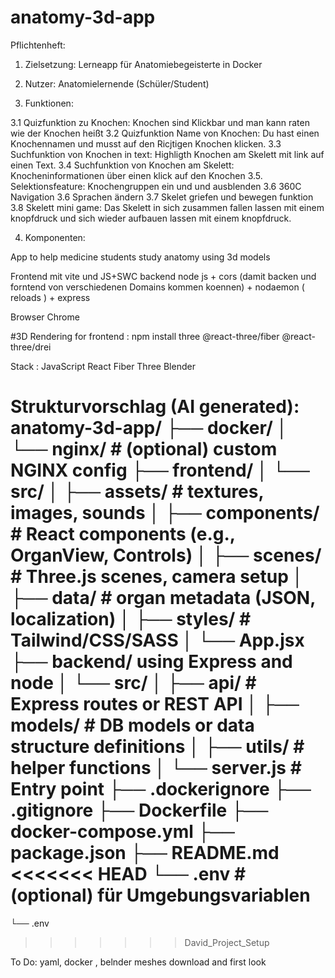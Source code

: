 # anatomy-3d-app

Pflichtenheft:

1. Zielsetzung: Lerneapp für Anatomiebegeisterte in Docker 

2. Nutzer: Anatomielernende (Schüler/Student)

3. Funktionen:

3.1 Quizfunktion zu Knochen: Knochen sind Klickbar und man kann raten wie der Knochen heißt
3.2 Quizfunktion Name von Knochen: Du hast einen Knochennamen und musst auf den Ricjtigen Knochen klicken.
3.3 Suchfunktion von Knochen in text: Highligth Knochen am Skelett mit link auf einen Text.
3.4 Suchfunktion von Knochen am Skelett: Knocheninformationen über einen klick auf den Knochen
3.5. Selektionsfeature: Knochengruppen ein und und ausblenden
3.6 360C Navigation
3.6 Sprachen ändern
3.7 Skelet griefen und bewegen funktion
3.8 Skelett mini game: Das Skelett in sich zusammen fallen lassen mit einem knopfdruck und sich wieder aufbauen lassen mit einem knopfdruck.

4. Komponenten:











App to help medicine students study anatomy using 3d models

Frontend mit vite und JS+SWC
backend node js + cors (damit backen und forntend von verschiedenen Domains kommen koennen) + nodaemon ( reloads ) + express

Browser Chrome

#3D Rendering for frontend : npm install three @react-three/fiber @react-three/drei


Stack : JavaScript React Fiber Three Blender



Strukturvorschlag (AI generated):
anatomy-3d-app/
├── docker/
│   └── nginx/                 # (optional) custom NGINX config
├── frontend/
│   └── src/
│       ├── assets/           # textures, images, sounds
│       ├── components/       # React components (e.g., OrganView, Controls)
│       ├── scenes/           # Three.js scenes, camera setup
│       ├── data/             # organ metadata (JSON, localization)
│       ├── styles/           # Tailwind/CSS/SASS
│       └── App.jsx 
├── backend/ using Express and node
│   └── src/
│       ├── api/              # Express routes or REST API
│       ├── models/           # DB models or data structure definitions
│       ├── utils/            # helper functions
│       └── server.js         # Entry point
├── .dockerignore
├── .gitignore
├── Dockerfile
├── docker-compose.yml
├── package.json
├── README.md
<<<<<<< HEAD
└── .env                      # (optional) für Umgebungsvariablen
=======
└── .env
>>>>>>> David_Project_Setup


To Do: yaml, docker , belnder meshes download and first look
